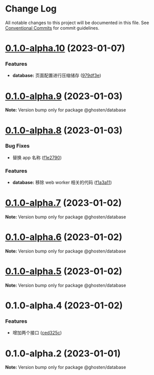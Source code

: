 # Change Log

All notable changes to this project will be documented in this file.
See [Conventional Commits](https://conventionalcommits.org) for commit guidelines.

# [0.1.0-alpha.10](https://github.com/GhostenEditor/ghosten/compare/v0.1.0-alpha.9...v0.1.0-alpha.10) (2023-01-07)

### Features

- **database:** 页面配置进行压缩储存 ([979df3e](https://github.com/GhostenEditor/ghosten/commit/979df3ed290336c10362dd47036917b8a394493b))

# [0.1.0-alpha.9](https://github.com/GhostenEditor/ghosten/compare/v0.1.0-alpha.8...v0.1.0-alpha.9) (2023-01-03)

**Note:** Version bump only for package @ghosten/database

# [0.1.0-alpha.8](https://github.com/GhostenEditor/ghosten/compare/v0.1.0-alpha.7...v0.1.0-alpha.8) (2023-01-03)

### Bug Fixes

- 替换 app 名称 ([f1e2790](https://github.com/GhostenEditor/ghosten/commit/f1e27902ef5ef42817642c3f7e9dfa664c64c110))

### Features

- **database:** 移除 web worker 相关的代码 ([f1a3a11](https://github.com/GhostenEditor/ghosten/commit/f1a3a11be5e9c17044bbebf6a080d0b4f3301e30))

# [0.1.0-alpha.7](https://github.com/GhostenEditor/ghosten/compare/v0.1.0-alpha.6...v0.1.0-alpha.7) (2023-01-02)

**Note:** Version bump only for package @ghosten/database

# [0.1.0-alpha.6](https://github.com/GhostenEditor/ghosten/compare/v0.1.0-alpha.5...v0.1.0-alpha.6) (2023-01-02)

**Note:** Version bump only for package @ghosten/database

# [0.1.0-alpha.5](https://github.com/GhostenEditor/ghosten/compare/v0.1.0-alpha.4...v0.1.0-alpha.5) (2023-01-02)

**Note:** Version bump only for package @ghosten/database

# 0.1.0-alpha.4 (2023-01-02)

### Features

- 增加两个接口 ([ced325c](https://github.com/GhostenEditor/ghosten/commit/ced325cc2c43ec048186eb192ff5a46816f9313a))

# 0.1.0-alpha.2 (2023-01-01)

**Note:** Version bump only for package @ghosten/database
